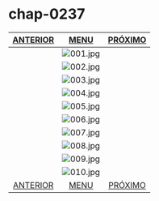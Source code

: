 # chap-0237
|[ANTERIOR](/chap-0236/readme.md)|[MENU](/readme.md)|[PRÓXIMO](/chap-0238/readme.md)|
 |:--:|:--:|:--:|
||![001.jpg](001.jpg)||
||![002.jpg](002.jpg)||
||![003.jpg](003.jpg)||
||![004.jpg](004.jpg)||
||![005.jpg](005.jpg)||
||![006.jpg](006.jpg)||
||![007.jpg](007.jpg)||
||![008.jpg](008.jpg)||
||![009.jpg](009.jpg)||
||![010.jpg](010.jpg)||
|[ANTERIOR](/chap-0236/readme.md)|[MENU](/readme.md)|[PRÓXIMO](/chap-0238/readme.md)|
